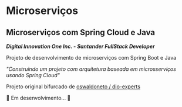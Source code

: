 # Microserviços

## Microserviços com Spring Cloud e Java

***Digital Innovation One Inc. - Santander FullStack Developer***

Projeto de desenvolvimento de microserviços com Spring Boot e Java

*"Construindo um projeto com arquitetura baseada em microsserviços usando Spring Cloud"*

Projeto original bifurcado de [oswaldoneto /
dio-experts](https://github.com/oswaldoneto/dio-experts)

🚧 Em desenvolvimento... 🚧 
